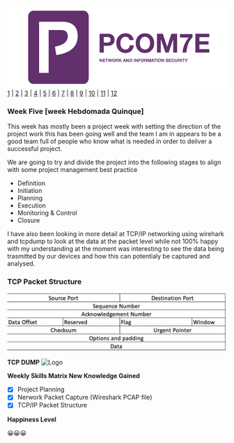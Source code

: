 ![Logo](Images/PCOM7E.png)
[1](/MyPortfolio/PCOM7E/Unit01.html) | [2](/MyPortfolio/PCOM7E/Unit02.html) | [3](/MyPortfolio/PCOM7E/Unit03.html) | [4](/MyPortfolio/PCOM7E/Unit04.html) | [5](/MyPortfolio/PCOM7E/Unit05.html) | [6](/MyPortfolio/PCOM7E/Unit06.html) | [7](/MyPortfolio/PCOM7E/Unit07.html) | [8](/MyPortfolio/PCOM7E/Unit08.html) | [9](/MyPortfolio/PCOM7E/Unit09.html) | [10](/MyPortfolio/PCOM7E/Unit10.html) | [11](/MyPortfolio/PCOM7E/Unit11.html) | [12](/MyPortfolio/PCOM7E/Unit12.html)
### Week Five [week Hebdomada Quinque]

This week has mostly been a project week with setting the direction of the project work this has been going well and the team I am in appears to be a good team full of people who know what is needed in order to deliver a successful project. 

We are going to try and divide the project into the following stages to align with some project management best practice

<ul>
  <li>Definition</li>
<li>Initiation</li>
<li>Planning</li>
<li>Execution</li>
<li>Monitoring & Control</li>
<li>Closure</li>
</ul>

I have also been looking in more detail at TCP/IP networking using wirehark and tcpdump to look at the data at the packet level while not 100% happy with my understanding at the moment was interesting to see the data being trasmitted by our devices and how this can potentialy be captured and analysed. 
### TCP Packet Structure
![Logo](Images/TCP.png)

**TCP DUMP**
![Logo](Images/TCPDUMP.png)

**Weekly Skills Matrix New Knowledge Gained**

- [x] Project Planning
- [X] Nerwork Packet Capture (Wireshark PCAP file)
- [X] TCP/IP Packet Structure

**Happiness Level**

😀😀😀
